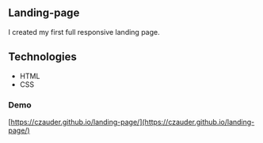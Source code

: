 ##  Landing-page 

I created my first full responsive landing page.

## Technologies

* HTML 
* CSS

### Demo
[https://czauder.github.io/landing-page/](https://czauder.github.io/landing-page/)


```
